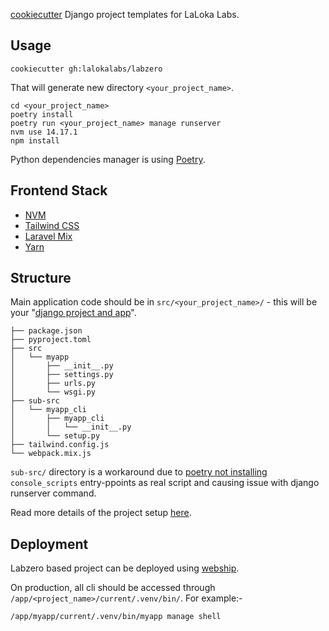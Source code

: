 
[cookiecutter](docs/cookiecutter.md) Django project templates for LaLoka Labs.

## Usage

    cookiecutter gh:lalokalabs/labzero

That will generate new directory `<your_project_name>`.

    cd <your_project_name>
    poetry install
    poetry run <your_project_name> manage runserver
    nvm use 14.17.1
    npm install

Python dependencies manager is using [Poetry](docs/poetry.md).

## Frontend Stack
- [NVM](docs/nvm.md)
- [Tailwind CSS](docs/tailwind.md)
- [Laravel Mix](docs/mix.md)
- [Yarn](docs/yarn.md)

## Structure

Main application code should be in `src/<your_project_name>/` - this will be your "[django project and app][projvsapp]".

```
├── package.json
├── pyproject.toml
├── src
│   └── myapp
│       ├── __init__.py
│       ├── settings.py
│       ├── urls.py
│       └── wsgi.py
├── sub-src
│   └── myapp_cli
│       ├── myapp_cli
│       │   └── __init__.py
│       └── setup.py
├── tailwind.config.js
└── webpack.mix.js
```

`sub-src/` directory is a workaround due to [poetry not installing] `console_scripts` entry-ppoints as real script and causing issue with django runserver command.

Read more details of the project setup [here](docs/zero.md).

## Deployment

Labzero based project can be deployed using [webship](https://github.com/lalokalabs/webship/).

On production, all cli should be accessed through `/app/<project_name>/current/.venv/bin/`. For example:-

    /app/myapp/current/.venv/bin/myapp manage shell

[projvsapp]:https://dev.to/k4ml/django-moving-away-from-project-vs-app-dichotomy-3e7
[poetry not installing]:https://github.com/python-poetry/poetry/issues/241#issuecomment-629754768
